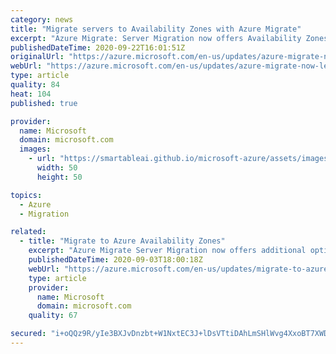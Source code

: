 ```yaml
---
category: news
title: "Migrate servers to Availability Zones with Azure Migrate"
excerpt: "Azure Migrate: Server Migration now offers Availability Zones, a platform native capability."
publishedDateTime: 2020-09-22T16:01:51Z
originalUrl: "https://azure.microsoft.com/en-us/updates/azure-migrate-now-lets-you-migrate-servers-to-availability-zones/"
webUrl: "https://azure.microsoft.com/en-us/updates/azure-migrate-now-lets-you-migrate-servers-to-availability-zones/"
type: article
quality: 84
heat: 104
published: true

provider:
  name: Microsoft
  domain: microsoft.com
  images:
    - url: "https://smartableai.github.io/microsoft-azure/assets/images/organizations/microsoft.com-50x50.jpg"
      width: 50
      height: 50

topics:
  - Azure
  - Migration

related:
  - title: "Migrate to Azure Availability Zones"
    excerpt: "Azure Migrate Server Migration now offers additional options to help you meet the resiliency requirements for business critical workloads that you are migrating to Azure by taking advantage of platform native capabilities like Availability Zones.  "
    publishedDateTime: 2020-09-03T18:00:18Z
    webUrl: "https://azure.microsoft.com/en-us/updates/migrate-to-azure-availability-zones/"
    type: article
    provider:
      name: Microsoft
      domain: microsoft.com
    quality: 67

secured: "i+oQQz9R/yIe3BXJvDnzbt+W1NxtEC3J+lDsVTtiDAhLmSHlWvg4XxoBT7XWDkiaf7fB/ghw4OB/b9FEgJfOxCUCkCwu5TWF3Pgt0ulMFxQLDIGNCdADC2EC1E/yWD02tvWFBzAyCm7nhUyTBBksYZ+l7rJ7BkI35UMpUhRmqcF6tuoRrwcTqJHXmE5zzyMsuL0QvDpRkOF6bdqKtYUPn1eiLyjiVEgtWoJ3PTx9alsj310bgmKMWcYU/DogDgV4Wutky4eEEkpVr4dqXJMrk6C3Hal8sWXHFwVIqpCxp041gTk8wth7ST5tS1nTW4IHImSYc48uAhSHQqL49LvZp0uUPiCAzQrWp+/77h48peY=;cCJCJ8fqo0tlZAVkRBwGxw=="
---
```


